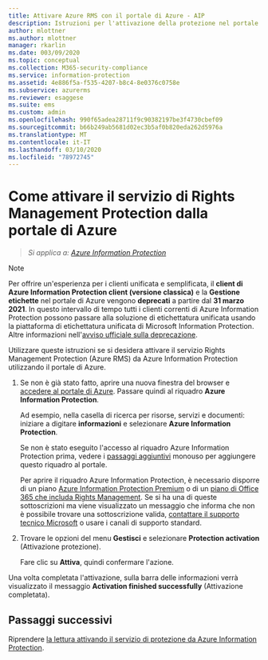 ```yaml
---
title: Attivare Azure RMS con il portale di Azure - AIP
description: Istruzioni per l'attivazione della protezione nel portale di Azure, che consentono all'organizzazione di iniziare a proteggere documenti e messaggi di posta elettronica.
author: mlottner
ms.author: mlottner
manager: rkarlin
ms.date: 003/09/2020
ms.topic: conceptual
ms.collection: M365-security-compliance
ms.service: information-protection
ms.assetid: 4e886f5a-f535-4207-b8c4-8e0376c0758e
ms.subservice: azurerms
ms.reviewer: esaggese
ms.suite: ems
ms.custom: admin
ms.openlocfilehash: 990f65adea28711f9c90382197be3f4730cbef09
ms.sourcegitcommit: b66b249ab5681d02ec3b5af0b820eda262d5976a
ms.translationtype: MT
ms.contentlocale: it-IT
ms.lasthandoff: 03/10/2020
ms.locfileid: "78972745"
---
```

# <a name="how-to-activate-the-rights-management-protection-service-from-the-azure-portal"></a>Come attivare il servizio di Rights Management Protection dalla portale di Azure

>*Si applica a: [Azure Information Protection](https://azure.microsoft.com/pricing/details/information-protection)*

>[!NOTE] 
> Per offrire un'esperienza per i clienti unificata e semplificata, il **client di Azure Information Protection client (versione classica)** e la **Gestione etichette** nel portale di Azure vengono **deprecati** a partire dal **31 marzo 2021**. In questo intervallo di tempo tutti i clienti correnti di Azure Information Protection possono passare alla soluzione di etichettatura unificata usando la piattaforma di etichettatura unificata di Microsoft Information Protection. Altre informazioni nell'[avviso ufficiale sulla deprecazione](https://aka.ms/aipclassicsunset).

Utilizzare queste istruzioni se si desidera attivare il servizio Rights Management Protection (Azure RMS) da Azure Information Protection utilizzando il portale di Azure.

1. Se non è già stato fatto, aprire una nuova finestra del browser e [accedere al portale di Azure](configure-policy.md#signing-in-to-the-azure-portal). Passare quindi al riquadro **Azure Information Protection**.
    
    Ad esempio, nella casella di ricerca per risorse, servizi e documenti: iniziare a digitare **informazioni** e selezionare **Azure Information Protection**.
    
    Se non è stato eseguito l'accesso al riquadro Azure Information Protection prima, vedere i [passaggi aggiuntivi](configure-policy.md#to-access-the-azure-information-protection-pane-for-the-first-time) monouso per aggiungere questo riquadro al portale.
    
    Per aprire il riquadro Azure Information Protection, è necessario disporre di un piano [Azure Information Protection Premium](https://www.microsoft.com/cloud-platform/azure-information-protection-pricing) o di un [piano di Office 365 che includa Rights Management](https://download.microsoft.com/download/E/C/F/ECF42E71-4EC0-48FF-AA00-577AC14D5B5C/Azure_Information_Protection_licensing_datasheet_EN-US.pdf). Se si ha una di queste sottoscrizioni ma viene visualizzato un messaggio che informa che non è possibile trovare una sottoscrizione valida, [contattare il supporto tecnico Microsoft](information-support.md#to-contact-microsoft-support) o usare i canali di supporto standard.

2. Trovare le opzioni del menu **Gestisci** e selezionare **Protection activation** (Attivazione protezione). 
    
    Fare clic su **Attiva**, quindi confermare l'azione. 

Una volta completata l'attivazione, sulla barra delle informazioni verrà visualizzato il messaggio **Activation finished successfully** (Attivazione completata).


## <a name="next-steps"></a>Passaggi successivi
Riprendere [la lettura attivando il servizio di protezione da Azure Information Protection](activate-service.md#configuring-onboarding-controls-for-a-phased-deployment).

